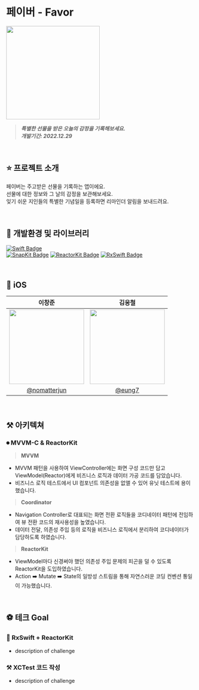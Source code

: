 
# 페이버 - Favor
<img height="250" src="https://via.placeholder.com/250"></img>
> **_특별한 선물을 받은 오늘의 감정을 기록해보세요._** <br/>
> **_개발기간: 2022.12.29_**

<br/>

## ⭐️ 프로젝트 소개

페이버는 주고받은 선물을 기록하는 앱이에요. <br/>
선물에 대한 정보와 그 날의 감정을 보관해보세요. <br/>
잊기 쉬운 지인들의 특별한 기념일을 등록하면 리마인더 알림을 보내드려요. <br/>

<br/>

## 🔨 개발환경 및 라이브러리

[![Swift Badge](http://img.shields.io/badge/-5.7.1-555555?style=for-the-badge&label=Swift&labelColor=F54A2A&logo=swift&logoColor=white)]() <br/>
[![SnapKit Badge](http://img.shields.io/badge/-5.6.0-555555?style=for-the-badge&label=SnapKit&labelColor=4AA5b7&logoColor=white)]()
[![ReactorKit Badge](http://img.shields.io/badge/-3.2.0-555555?style=for-the-badge&label=ReactorKit&labelColor=5D8FDB&logoColor=white)]()
[![RxSwift Badge](http://img.shields.io/badge/-6.5.0-555555?style=for-the-badge&label=RxSwift&labelColor=EC5BB0&logoColor=white)]() <br/>

<br/>

## 🍎 iOS

|이창준|김응철|
|:-:|:-:|
|<img src="https://avatars.githubusercontent.com/u/60438045?v=4" width=200>|<img src="https://avatars.githubusercontent.com/u/97531269?v=4" width=200>|
|[@nomatterjun](https://github.com/nomatterjun)|[@eung7](https://github.com/eung7)|

<br/>

## ⚒ 아키텍쳐 

### ⏺ MVVM-C & ReactorKit

> **MVVM**
- MVVM 패턴을 사용하여 ViewController에는 화면 구성 코드만 담고 ViewModel(Reactor)에게 비즈니스 로직과 데이터 가공 코드를 담았습니다.
- 비즈니스 로직 테스트에서 UI 컴포넌트 의존성을 없앨 수 있어 유닛 테스트에 용이했습니다.
> **Coordinator**
- Navigation Controller로 대표되는 화면 전환 로직들을 코디네이터 패턴에 전임하여 뷰 전환 코드의 재사용성을 높였습니다.
- 데이터 전달, 의존성 주입 등의 로직을 비즈니스 로직에서 분리하여 코디네이터가 담당하도록 하였습니다.
> **ReactorKit**
- ViewModel마다 신경써야 했던 의존성 주입 문제의 피곤을 덜 수 있도록 ReactorKit을 도입하였습니다.
- Action ➡️ Mutate ➡️ State의 일방성 스트림을 통해 자연스러운 코딩 컨벤션 통일이 가능했습니다.
<br/>

## ⚽ 테크 Goal

### 🔀 RxSwift + ReactorKit
- description of challenge
### ⚒️ XCTest 코드 작성
- description of challenge

<br/>
